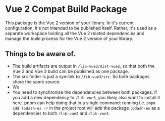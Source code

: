 # Vue 2 Compat Build Package

This package is the Vue 2 version of your library. In it's current configuration, it's not intended to be published itself. Rather, it's used as a separate workspace holding all the Vue 2 related dependencies and manage the build process for the Vue 2 version of your library.


## Things to be aware of.

* The build artifacts are output in `/lib-vue3/dist-vue2`, so that both the Vue 2 and Vue 3 build can be published as one package.
* The src folder is just a symlink to `/lib-vue3/src`. So both packages share the same source.
* We 
* You need to synchronize the dependencies between both packages. if you add a new dependency to `/lib-vue3`, you likely also want to install it here. pnpm can help doing that in a single command: running i.e. `pnpm add lodash-es -r` in the project root will add the package `lodash-es` as a dependencies to both `/lib-vue2` and `/lib-vue3`.
